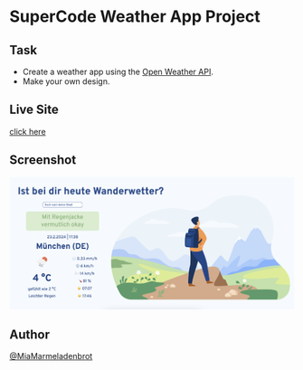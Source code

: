 # SuperCode Weather App Project

## Task

- Create a weather app using the [Open Weather API](https://openweathermap.org/).
- Make your own design.

## Live Site

[click here](./Version_3/index.html)

## Screenshot

![](./Bildschirmfoto%202024-02-23%20um%2017.41.07.png)

## Author

[@MiaMarmeladenbrot](https://github.com/MiaMarmeladenbrot)
